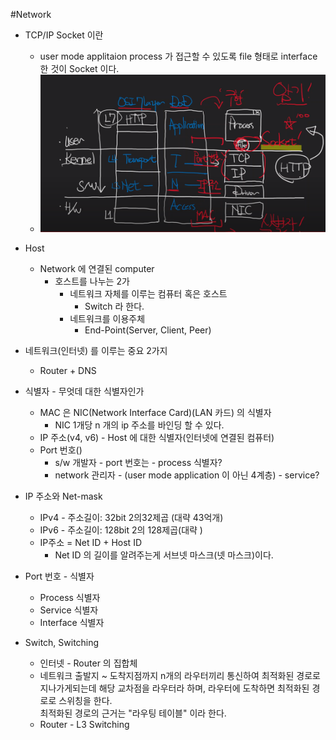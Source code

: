 #Network

* TCP/IP Socket 이란
  * user mode applitaion process 가 접근할 수 있도록 file 형태로 interface 한 것이 Socket 이다.
  * ![img.png](img.png)

* Host
  * Network 에 연결된 computer
    * 호스트를 나누는 2가
      * 네트워크 자체를 이루는 컴퓨터 혹은 호스트
        * Switch 라 한다.
      * 네트워크를 이용주체
        * End-Point(Server, Client, Peer)
* 네트워크(인터넷) 를 이루는 중요 2가지
  * Router + DNS


* 식별자 - 무엇데 대한 식별자인가
  * MAC 은 NIC(Network Interface Card)(LAN 카드) 의 식별자
    * NIC 1개당 n 개의 ip 주소를 바인딩 할 수 있다.
  * IP 주소(v4, v6) - Host 에 대한 식별자(인터넷에 연결된 컴퓨터)
  * Port 번호()
    * s/w 개발자 - port 번호는 - process 식별자?
    * network 관리자 - (user mode application 이 아닌 4계층) - service?
    
* IP 주소와 Net-mask
  * IPv4 - 주소길이: 32bit 2의32제곱 (대략 43억개)
  * IPv6 - 주소길이: 128bit 2의 128제곱(대략 )
  * IP주소 = Net ID + Host ID
    * Net ID 의 길이를 알려주는게 서브넷 마스크(넷 마스크)이다.

* Port 번호 - 식별자
  * Process 식별자
  * Service 식별자
  * Interface 식별자
  
* Switch, Switching
  * 인터넷 - Router 의 집합체
  * 네트워크 출발지 ~ 도착지점까지 n개의 라우터끼리 통신하여 최적화된 경로로 지나가게되는데 해당 교차점을 라우터라 하며, 라우터에 도착하면 최적화된 경로로 스위칭을 한다.  
      최적화된 경로의 근거는 "라우팅 테이블" 이라 한다.
  * Router - L3 Switching 

